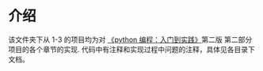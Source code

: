 <!-- @format -->

# 介绍

该文件夹下从 1-3 的项目均为对
[《python 编程：入门到实践》](https://www.ituring.com.cn/book/2784)第二版 第二部分项目的各个章节的实现.
代码中有注释和实现过程中问题的注释，具体见各目录下文档。

